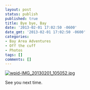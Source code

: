 ```yaml
---
layout: post
status: publish
published: true
title: Bye bye, Bay
date: '2013-02-01 17:02:50 -0600'
date_gmt: '2013-02-01 17:02:50 -0600'
categories:
- Bay Area Adventures
- Off the cuff
- Photos
tags: []
comments: []
---
```


<a href="{{ site.dropbox_path }}/large/posts/misc/wpid-IMG_20130201_105052.jpg"><img class="alignnone size-full wp-image-642" alt="wpid-IMG_20130201_105052.jpg" src="{{ site.dropbox_path }}/thumbs/posts/misc/wpid-IMG_20130201_105052.jpg"   /></a>


See you next time.


